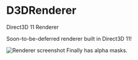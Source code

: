 # D3DRenderer
Direct3D 11 Renderer

Soon-to-be-deferred renderer built in Direct3D 11!

![Renderer screenshot](https://i.gyazo.com/cab03ed5d03ae37d846b9fa96119e133.png)
Finally has alpha masks.

